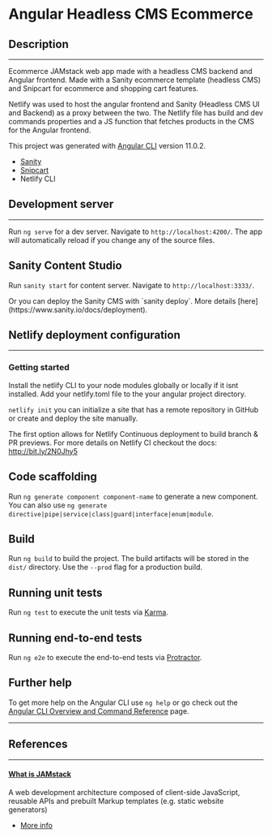 # Angular Headless CMS Ecommerce  

## Description
---
Ecommerce JAMstack web app made with a headless CMS backend and Angular frontend. Made with a Sanity ecommerce template (headless CMS) and Snipcart for ecommerce and shopping cart features. 

Netlify was used to host the angular frontend and Sanity (Headless CMS UI and Backend) as a proxy between the two. The Netlify file has build and dev commands properties and a JS function that fetches products in the CMS for the Angular frontend.

This project was generated with [Angular CLI](https://github.com/angular/angular-cli) version 11.0.2.

- [Sanity](https://www.sanity.io/)
- [Snipcart](https://snipcart.com/)
- Netlify CLI 

## Development server
---
Run `ng serve` for a dev server. Navigate to `http://localhost:4200/`. The app will automatically reload if you change any of the source files.

## Sanity Content Studio
Run `sanity start` for content server. Navigate to `http://localhost:3333/`. 
<p> Or you can deploy the Sanity CMS with `sanity deploy`. More details [here](https://www.sanity.io/docs/deployment). </p>


## Netlify deployment configuration
---
### Getting started
Install the netlify CLI to your node modules globally or locally if it isnt installed. Add your netlify.toml file to the your angular project directory.

`netlify init`
 you can initialize a site that has a remote repository in GitHub or create and deploy the site manually.

The first option allows for Netlify Continuous deployment to build branch & PR previews.
For more details on Netlify CI checkout the docs: http://bit.ly/2N0Jhy5


## Code scaffolding

Run `ng generate component component-name` to generate a new component. You can also use `ng generate directive|pipe|service|class|guard|interface|enum|module`.

## Build

Run `ng build` to build the project. The build artifacts will be stored in the `dist/` directory. Use the `--prod` flag for a production build.

## Running unit tests

Run `ng test` to execute the unit tests via [Karma](https://karma-runner.github.io).

## Running end-to-end tests

Run `ng e2e` to execute the end-to-end tests via [Protractor](http://www.protractortest.org/).

## Further help

To get more help on the Angular CLI use `ng help` or go check out the [Angular CLI Overview and Command Reference](https://angular.io/cli) page.

---
## References
---
#### [What is JAMstack](https://jamstack.wtf/)
A web development architecture composed of client-side JavaScript, reusable APIs and prebuilt Markup templates (e.g. static website generators)
    
- [More info](https://jamstack.org/)
